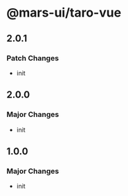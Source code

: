 # @mars-ui/taro-vue

## 2.0.1

### Patch Changes

- init

## 2.0.0

### Major Changes

- init

## 1.0.0

### Major Changes

- init
